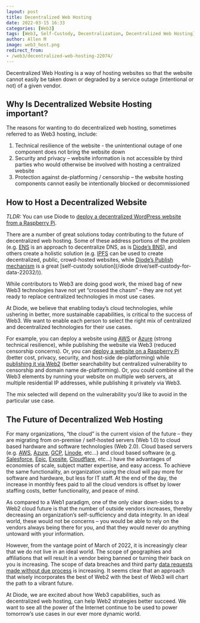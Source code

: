 ```yaml
---
layout: post
title: Decentralized Web Hosting
date: 2022-03-15 16:33
categories: [Web3]
tags: [Web3, Self-Custody, Decentralization, Decentralized Web Hosting]
author: Allen M
image: web3_host.png
redirect_from:
- /web3/decentralized-web-hosting-22074/
---
```


Decentralized Web Hosting is a way of hosting websites so that the website cannot easily be taken down or degraded by a service outage (intentional or not) of a given vendor. 

## Why Is Decentralized Website Hosting important?

The reasons for wanting to do decentralized web hosting, sometimes referred to as Web3 hosting, include:

1.	Technical resilience of the website - the unintentional outage of one component does not bring the website down
2.	Security and privacy – website information is not accessible by third parties who would otherwise be involved with hosting a centralized website
3.	Protection against de-platforming / censorship – the website hosting components cannot easily be intentionally blocked or decommissioned

## How to Host a Decentralized Website

*TLDR:* You can use Diode to [deploy a decentralized WordPress website from a Raspberry Pi](https://support.diode.io/article/r62bhcnax0). 

There are a number of great solutions today contributing to the future of decentralized web hosting. Some of these address portions of the problem (e.g. [ENS](https://ens.domains/) is an approach to decentralize DNS, as is [Diode’s BNS](https://support.diode.io/article/5nsoxvhug1-what-is-bns)), and others create a holistic solution (e.g. [IPFS](https://ipfs.io/) can be used to create decentralized, public, crowd-hosted websites, while [Diode’s Publish mechanism](https://support.diode.io/article/ss32engxlq) is a great [self-custody solution](/diode drive/self-custody-for-data-22032/)).

While contributors to Web3 are doing good work, the mixed bag of new Web3 technologies have not yet “crossed the chasm” – they are not yet ready to replace centralized technologies in most use cases. 

At Diode, we believe that enabling today’s cloud technologies, while ushering in better, more sustainable capabilities, is critical to the success of Web3. We want to enable each person to select the right mix of centralized and decentralized technologies for their use cases. 

For example, you can deploy a website using [AWS](https://aws.amazon.com/) or [Azure](https://azure.microsoft.com/en-us/) (strong technical resilience), while publishing the website via Web3 (reduced censorship concerns). Or, you can [deploy a website on a Raspberry Pi](https://support.diode.io/article/r62bhcnax0) (better cost, privacy, security, and host-side de-platforming) while [publishing it via Web2](https://support.diode.io/article/6pctb40wj8) (better searchability but centralized vulnerability to censorship and domain name de-platforming). Or, you could combine all the Web3 elements by running your website on multiple web servers, at multiple residential IP addresses, while publishing it privately via Web3. 

The mix selected will depend on the vulnerability you’d like to avoid in the particular use case.

## The Future of Decentralized Web Hosting

For many organizations, “the cloud” is the current vision of the future – they are migrating from on-premise / self-hosted servers (Web 1.0) to cloud based hardware and software technologies (Web 2.0). Cloud based servers (e.g. [AWS](https://aws.amazon.com/), [Azure](https://azure.microsoft.com/en-us/), [GCP](https://cloud.google.com/), [Linode](https://www.linode.com/), etc…) and cloud based software (e.g. [Salesforce](https://www.salesforce.com/), [Epic](https://www.epic.com/software), [Exosite](https://www.exosite.com/), [Cloudflare](https://www.cloudflare.com/), etc…) have the advantages of economies of scale, subject matter expertise, and easy access. To achieve the same functionality, an organization using the cloud will pay more for software and hardware, but less for IT staff. At the end of the day, the increase in monthly fees paid to all the cloud vendors is offset by lower staffing costs, better functionality, and peace of mind.

As compared to a Web1 paradigm, one of the only clear down-sides to a Web2 cloud future is that the number of outside vendors increases, thereby decreasing an organization’s self-sufficiency and data integrity. In an ideal world, these would not be concerns – you would be able to rely on the vendors always being there for you, and that they would never do anything untoward with your information.

However, from the vantage point of March of 2022, it is increasingly clear that we do not live in an ideal world. The scope of geographies and affiliations that will result in a vendor being banned or turning their back on you is increasing. The scope of data breaches and third party [data requests made without due process](https://www.apple.com/legal/transparency/us.html) is increasing. It seems clear that an approach that wisely incorporates the best of Web2 with the best of Web3 will chart the path to a vibrant future.

At Diode, we are excited about how Web3 capabilities, such as decentralized web hosting, can help Web2 strategies better succeed. We want to see all the power of the Internet continue to be used to power tomorrow’s use cases in our ever more dynamic world.